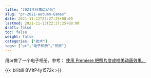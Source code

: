 ```yaml
---
title: "2021年秋季运动会"
slug: "pr-2021-autumn-Games"
date: 2021-11-12T22:27:25+08:00
lastmod: 2021-11-13T22:27:25+08:00
draft: false
toc: false
weight: false
categories: ["技术"]
tags: ["pr","电子相册","视频"]
---
```

用pr做了一个电子相册，参考： [使用 Premiere 把照片变成唯美动画效果。](https://www.bilibili.com/video/BV1Wx41177ps)

{{< bilibili BV1tP4y1572k >}}



